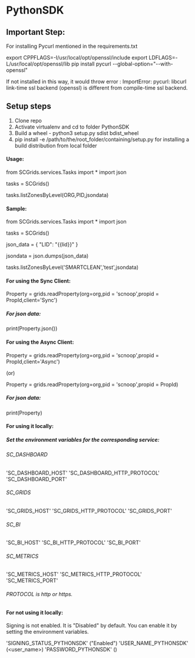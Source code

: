 # PythonSDK

## Important Step:

For installing Pycurl mentioned in the requirements.txt

export CPPFLAGS=-I/usr/local/opt/openssl/include
export LDFLAGS=-L/usr/local/opt/openssl/lib
pip install pycurl --global-option="--with-openssl"

If not installed in this way, it would throw error : ImportError: pycurl: libcurl link-time ssl backend (openssl) is different from compile-time ssl backend.

## Setup steps

1. Clone repo
2. Activate virtualenv and cd to folder PythonSDK
3. Build a wheel - python3 setup.py sdist bdist_wheel
4. pip install -e /path/to/the/root_folder/containing/setup.py  for installing a build distribution from local folder


#### Usage:

from SCGrids.services.Tasks import * 
import json

tasks = SCGrids()


tasks.listZonesByLevel(ORG,PID,jsondata) 


#### Sample:

from SCGrids.services.Tasks import * 
import json

tasks = SCGrids()

json_data = {
    "LID": "{{lid}}"
}

jsondata = json.dumps(json_data)
 
tasks.listZonesByLevel('SMARTCLEAN','test',jsondata)

#### For using the Sync Client:

Property = grids.readProperty(org=org,pid = 'scnoop',propid = PropId,client='Sync')

##### For json data:
print(Property.json())

#### For using the Async Client:

Property = grids.readProperty(org=org,pid = 'scnoop',propid = PropId,client='Async')

(or)

Property = grids.readProperty(org=org,pid = 'scnoop',propid = PropId)

##### For json data:
print(Property)

#### For using it locally:

##### Set the environment variables for the corresponding service:

###### SC_DASHBOARD
'SC_DASHBOARD_HOST'
'SC_DASHBOARD_HTTP_PROTOCOL'
'SC_DASHBOARD_PORT'

###### SC_GRIDS
'SC_GRIDS_HOST'
'SC_GRIDS_HTTP_PROTOCOL'
'SC_GRIDS_PORT'

###### SC_BI
'SC_BI_HOST'
'SC_BI_HTTP_PROTOCOL'
'SC_BI_PORT'

###### SC_METRICS
'SC_METRICS_HOST'
'SC_METRICS_HTTP_PROTOCOL'
'SC_METRICS_PORT'

###### PROTOCOL is http or https.

#### For not using it locally:

Signing is not enabled. It is "Disabled" by default. You can enable it by setting the environment variables.

'SIGNING_STATUS_PYTHONSDK' ("Enabled")
'USER_NAME_PYTHONSDK' (<user_name>)
'PASSWORD_PYTHONSDK' (<password>)



